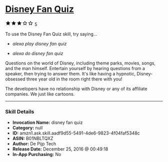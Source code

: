 # [Disney Fan Quiz](http://alexa.amazon.com/#skills/amzn1.ask.skill.aadf9d55-5491-4de6-9823-4f04faf5348c)
![3 stars](../../images/ic_star_black_18dp_1x.png)![3 stars](../../images/ic_star_black_18dp_1x.png)![3 stars](../../images/ic_star_black_18dp_1x.png)![3 stars](../../images/ic_star_border_black_18dp_1x.png)![3 stars](../../images/ic_star_border_black_18dp_1x.png) 5

To use the Disney Fan Quiz skill, try saying...

* *alexa play disney fan quiz*

* *alexa do disney fan quiz*

Questions on the world of Disney, including theme parks, movies, songs, and the man himself. Entertain yourself by hearing questions from a speaker, then trying to answer them. It's like having a hypnotic, Disney-obsessed three year old in the room right there with you!

The developers have no relationship with Disney or any of its affiliate companies. We just like cartoons.

***

### Skill Details

* **Invocation Name:** disney fan quiz
* **Category:** null
* **ID:** amzn1.ask.skill.aadf9d55-5491-4de6-9823-4f04faf5348c
* **ASIN:** B01NBLTQXZ
* **Author:** De Pijp Tech
* **Release Date:** December 25, 2016 @ 00:49:18
* **In-App Purchasing:** No
